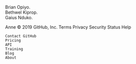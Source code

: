 Brian Opiyo.  
Bethwel Kiprop.  
Gaius Nduko.  


Anne
    © 2019 GitHub, Inc.
    Terms
    Privacy
    Security
    Status
    Help

    Contact GitHub
    Pricing
    API
    Training
    Blog
    About

